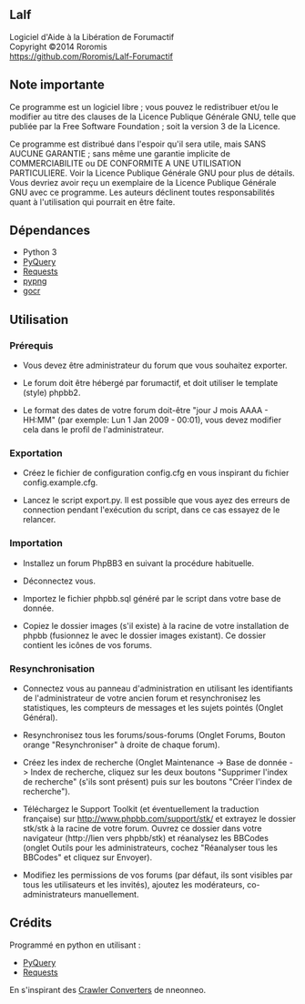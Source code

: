 ## Lalf
  
  Logiciel d'Aide à la Libération de Forumactif  
  Copyright ©2014 Roromis  
  https://github.com/Roromis/Lalf-Forumactif  

## Note importante

Ce programme est un logiciel libre ; vous pouvez le redistribuer et/ou 
le modifier au titre des clauses de la Licence Publique Générale GNU, 
telle que publiée par la Free Software Foundation ; soit la version 3 
de la Licence.

Ce programme est distribué dans l'espoir qu'il sera utile, mais SANS 
AUCUNE GARANTIE ; sans même une garantie implicite de COMMERCIABILITE 
ou DE CONFORMITE A UNE UTILISATION PARTICULIERE. Voir la Licence 
Publique Générale GNU pour plus de détails. Vous devriez avoir reçu 
un exemplaire de la Licence Publique Générale GNU avec ce programme.
Les auteurs déclinent toutes responsabilités quant à l'utilisation 
qui pourrait en être faite.

## Dépendances

 * Python 3
 * [PyQuery](https://bitbucket.org/olauzanne/pyquery/)
 * [Requests](http://docs.python-requests.org/en/latest/)
 * [pypng](http://docs.python-requests.org/en/latest/)
 * [gocr](http://jocr.sourceforge.net/)

## Utilisation

### Prérequis

 * Vous devez être administrateur du forum que vous souhaitez exporter.
 
 * Le forum doit être hébergé par forumactif, et doit utiliser le 
   template (style) phpbb2.
   
 * Le format des dates de votre forum doit-être "jour J mois AAAA - 
   HH:MM" (par exemple: Lun 1 Jan 2009 - 00:01), vous devez modifier 
   cela dans le profil de l'administrateur.

### Exportation

 * Créez le fichier de configuration config.cfg en vous inspirant du
   fichier config.example.cfg.

 * Lancez le script export.py.
   Il est possible que vous ayez des erreurs de connection pendant
   l'exécution du script, dans ce cas essayez de le relancer.

### Importation

 * Installez un forum PhpBB3 en suivant la procédure habituelle.

 * Déconnectez vous.

 * Importez le fichier phpbb.sql généré par le script dans votre base
   de donnée.

 * Copiez le dossier images (s'il existe) à la racine de votre
   installation de phpbb (fusionnez le avec le dossier images
   existant). Ce dossier contient les icônes de vos forums.

### Resynchronisation

 * Connectez vous au panneau d'administration en utilisant les
   identifiants de l'administrateur de votre ancien forum et
   resynchronisez les statistiques, les compteurs de messages et les
   sujets pointés (Onglet Général).
   
 * Resynchronisez tous les forums/sous-forums (Onglet Forums, Bouton 
   orange "Resynchroniser" à droite de chaque forum).
   
 * Créez les index de recherche (Onglet Maintenance -> Base de donnée 
   -> Index de recherche, cliquez sur les deux boutons "Supprimer 
   l'index de recherche" (s'ils sont présent) puis sur les boutons 
   "Créer l'index de recherche").
   
 * Téléchargez le Support Toolkit (et éventuellement la traduction 
   française) sur http://www.phpbb.com/support/stk/ et extrayez le 
   dossier stk/stk à la racine de votre forum. Ouvrez ce dossier dans 
   votre navigateur (http://lien vers phpbb/stk) et réanalysez les 
   BBCodes (onglet Outils pour les administrateurs, cochez "Réanalyser 
   tous les BBCodes" et cliquez sur Envoyer).
   
 * Modifiez les permissions de vos forums (par défaut, ils sont 
   visibles par tous les utilisateurs et les invités), ajoutez les 
   modérateurs, co-administrateurs manuellement.

## Crédits

Programmé en python en utilisant :

 * [PyQuery](https://bitbucket.org/olauzanne/pyquery/)
 * [Requests](http://docs.python-requests.org/en/latest/)

En s'inspirant des [Crawler Converters](http://www.phpbb.com/community/viewtopic.php?f=65&t=1761395)
de nneonneo.
